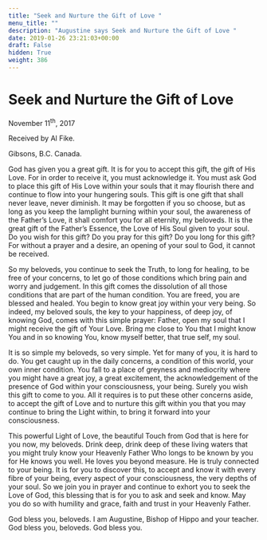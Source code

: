 ```yaml
---
title: "Seek and Nurture the Gift of Love "
menu_title: ""
description: "Augustine says Seek and Nurture the Gift of Love "
date: 2019-01-26 23:21:03+00:00
draft: False
hidden: True
weight: 386
---
```

# Seek and Nurture the Gift of Love 

November 11<sup>th</sup>, 2017

Received by Al Fike.

Gibsons, B.C. Canada. 

God has given you a great gift. It is for you to accept this gift, the gift of His Love. For in order to receive it, you must acknowledge it. You must ask God to place this gift of His Love within your souls that it may flourish there and continue to flow into your hungering souls. This gift is one gift that shall never leave, never diminish. It may be forgotten if you so choose, but as long as you keep the lamplight burning within your soul, the awareness of the Father’s Love, it shall comfort you for all eternity, my beloveds. It is the great gift of the Father’s Essence, the Love of His Soul given to your soul. Do you wish for this gift? Do you pray for this gift? Do you long for this gift? For without a prayer and a desire, an opening of your soul to God, it cannot be received. 

So my beloveds, you continue to seek the Truth, to long for healing, to be free of your concerns, to let go of those conditions which bring pain and worry and judgement. In this gift comes the dissolution of all those conditions that are part of the human condition. You are freed, you are blessed and healed. You begin to know great joy within your very being. So indeed, my beloved souls, the key to your happiness, of deep joy, of knowing God, comes with this simple prayer: Father, open my soul that I might receive the gift of Your Love. Bring me close to You that I might know You and in so knowing You, know myself better, that true self, my soul. 

It is so simple my beloveds, so very simple. Yet for many of you, it is hard to do. You get caught up in the daily concerns, a condition of this world, your own inner condition. You fall to a place of greyness and mediocrity where you might have a great joy, a great excitement, the acknowledgement of the presence of God within your consciousness, your being. Surely you wish this gift to come to you. All it requires is to put these other concerns aside, to accept the gift of Love and to nurture this gift within you that you may continue to bring the Light within, to bring it forward into your consciousness. 

This powerful Light of Love, the beautiful Touch from God that is here for you now, my beloveds. Drink deep, drink deep of these living waters that you might truly know your Heavenly Father Who longs to be known by you for He knows you well. He loves you beyond measure. He is truly connected to your being. It is for you to discover this, to accept and know it with every fibre of your being, every aspect of your consciousness, the very depths of your soul. So we join you in prayer and continue to exhort you to seek the Love of God, this blessing that is for you to ask and seek and know. May you do so with humility and grace, faith and trust in your Heavenly Father.

God bless you, beloveds. I am Augustine, Bishop of Hippo and your teacher. God bless you, beloveds. God bless you.
